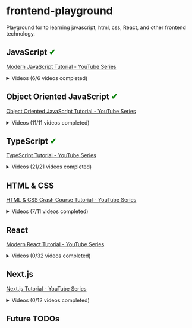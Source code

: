 # frontend-playground

Playground for to learning javascript, html, css, React, and other frontend technology.

## JavaScript <span style="color:green;">✔</span>

[Modern JavaScript Tutorial - YouTube Series](https://www.youtube.com/playlist?list=PL4cUxeGkcC9haFPT7J25Q9GRB_ZkFrQAc)

<details>
<summary>Videos (6/6 videos completed)</summary>

<input type="checkbox" checked /> 1 - Intro & Setup
<input type="checkbox" checked /> 2 - Syntax Basics & Types
<input type="checkbox" checked /> 3 - Control Flow
<input type="checkbox" checked/> 4 - Functions
<input type="checkbox" checked/> 5 - Objects
<input type="checkbox" checked/> 6 - The Document Object Model

</details>

## Object Oriented JavaScript <span style="color:green;">✔</span>

[Object Oriented JavaScript Tutorial - YouTube Series](https://www.youtube.com/playlist?list=PL4cUxeGkcC9i5yvDkJgt60vNVWffpblB7)

<details>
<summary>Videos (11/11 videos completed)</summary>

<input type="checkbox" checked /> 1 - Introduction
<input type="checkbox" checked /> 2 - Object Literals
<input type="checkbox" checked /> 3 - Updating Properties
<input type="checkbox" checked /> 4 - Classes
<input type="checkbox" checked /> 5 - Class Constructors
<input type="checkbox" checked /> 6 - Class Methods
<input type="checkbox" checked /> 7 - Method Chaining
<input type="checkbox" checked /> 8 - Class Inheritance
<input type="checkbox" checked /> 9 - Constructors (under the hood)
<input type="checkbox" checked /> 10 - Prototype
<input type="checkbox" checked /> 11 - Prototype Inheritance

</details>

## TypeScript <span style="color:green;">✔</span>

[TypeScript Tutorial - YouTube Series](https://www.youtube.com/playlist?list=PL4cUxeGkcC9gUgr39Q_yD6v-bSyMwKPUI)

<details>
<summary>Videos (21/21 videos completed)</summary>

<input type="checkbox" checked /> 1 - Intro & Setup
<input type="checkbox" checked /> 2 - Compiling TypeScript
<input type="checkbox" checked /> 3 - Type Basics
<input type="checkbox" checked /> 4 - Objects & Arrays
<input type="checkbox" checked /> 5 - Explicit Types
<input type="checkbox" checked /> 6 - Dynamic (any) Types
<input type="checkbox" checked /> 7 - Better Workflow & tsconfig
<input type="checkbox" checked /> 8 - Function Basics
<input type="checkbox" checked /> 9 - Type Aliases
<input type="checkbox" checked /> 10 - Function Signatures
<input type="checkbox" checked /> 11 - The DOM & Type Casting
<input type="checkbox" checked /> 12 - Classes
<input type="checkbox" checked /> 13 - Public, Private & Readonly
<input type="checkbox" checked /> 14 - Modules
<input type="checkbox" checked /> 15 - Interfaces
<input type="checkbox" checked /> 16 - Interfaces with Classes
<input type="checkbox" checked /> 17 - Rendering an HTML Template
<input type="checkbox" checked /> 18 - Generics
<input type="checkbox" checked /> 19 - Enums
<input type="checkbox" checked /> 20 - Tuples
<input type="checkbox" checked /> 21 - Wrap Up

</details>

## HTML & CSS

[HTML & CSS Crash Course Tutorial - YouTube Series](https://www.youtube.com/playlist?list=PL4cUxeGkcC9ivBf_eKCPIAYXWzLlPAm6G)

<details>
<summary>Videos (7/11 videos completed)</summary>

<input type="checkbox" checked /> 1 - Introduction
<input type="checkbox" checked /> 2 - HTML Basics
<input type="checkbox" checked /> 3 - HTML Forms
<input type="checkbox" checked /> 4 - CSS Basics
<input type="checkbox" checked /> 5 - CSS Classes & Selectors
<input type="checkbox" checked /> 6 - HTML 5 Semantics
<input type="checkbox" checked /> 7 - Chrome Dev Tools
<input type="checkbox" /> 8 - CSS Layout & Position
<input type="checkbox" /> 9 - Pseudo Classes & Elements
<input type="checkbox" /> 10 - Intro to Media Queries
<input type="checkbox" /> 11 - Next Steps

</details>

## React

[Modern React Tutorial - YouTube Series](https://www.youtube.com/playlist?list=PL4cUxeGkcC9gZD-Tvwfod2gaISzfRiP9d)

<details>
<summary>Videos (0/32 videos completed)</summary>

<input type="checkbox" /> 1 - Introduction
<input type="checkbox" /> 2 - Creating a React Application
<input type="checkbox" /> 3 - Components & Templates
<input type="checkbox" /> 4 - Dynamic Values in Templates
<input type="checkbox" /> 5 - Multiple Components
<input type="checkbox" /> 6 - Adding Styles
<input type="checkbox" /> 7 - Click Events
<input type="checkbox" /> 8 - Using State (useState hook)
<input type="checkbox" /> 9 - Intro to React Dev Tools
<input type="checkbox" /> 10 - Outputting Lists
<input type="checkbox" /> 11 - Props
<input type="checkbox" /> 12 - Reusing Components
<input type="checkbox" /> 13 - Functions as Props
<input type="checkbox" /> 14 - useEffect Hook (the basics)
<input type="checkbox" /> 15 - useEffect Dependencies
<input type="checkbox" /> 16 - Using JSON Server
<input type="checkbox" /> 17 - Fetching Data with useEffect
<input type="checkbox" /> 18 - Conditional Loading Message
<input type="checkbox" /> 19 - Handling Fetch Errors
<input type="checkbox" /> 20 - Making a Custom Hook
<input type="checkbox" /> 21 - The React Router
<input type="checkbox" /> 22 - Exact Match Routes
<input type="checkbox" /> 23 - Router Links
<input type="checkbox" /> 24 - useEffect Cleanup
<input type="checkbox" /> 25 - Route Parameters
<input type="checkbox" /> 26 - Reusing Custom Hooks
<input type="checkbox" /> 27 - Controlled Inputs (forms)
<input type="checkbox" /> 28 - Submit Events
<input type="checkbox" /> 29 - Making a POST Request
<input type="checkbox" /> 30 - Programmatic Redirects
<input type="checkbox" /> 31 - Deleting Blogs
<input type="checkbox" /> 32 - 404 Pages & Next Steps

</details>

## Next.js

[Next.js Tutorial - YouTube Series](https://www.youtube.com/playlist?list=PL4cUxeGkcC9jZIVqmy_QhfQdi6mzQvJnT)

<details>
<summary>Videos (0/12 videos completed)</summary>

<input type="checkbox" /> 1 - Introduction & New Features
<input type="checkbox" /> 2 - SSR & Server Components (theory)
<input type="checkbox" /> 3 - Pages & Routes
<input type="checkbox" /> 4 - Layouts & Links
<input type="checkbox" /> 5 - Styles, Fonts & Images
<input type="checkbox" /> 6 - Fetching & Revalidating Data
<input type="checkbox" /> 7 - Dynamic Segments (Params)
<input type="checkbox" /> 8 - Static Rendering
<input type="checkbox" /> 9 - Custom 404 Page
<input type="checkbox" /> 10 - Loading UI & Suspense
<input type="checkbox" /> 11 - Client Form Component
<input type="checkbox" /> 12 - Building the App

</details>

## Future TODOs
